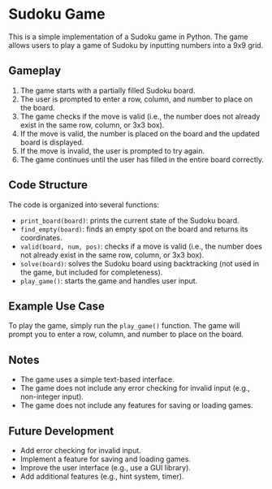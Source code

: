 # Sudoku Game

This is a simple implementation of a Sudoku game in Python. The game allows users to play a game of Sudoku by inputting numbers into a 9x9 grid.

## Gameplay

1. The game starts with a partially filled Sudoku board.
2. The user is prompted to enter a row, column, and number to place on the board.
3. The game checks if the move is valid (i.e., the number does not already exist in the same row, column, or 3x3 box).
4. If the move is valid, the number is placed on the board and the updated board is displayed.
5. If the move is invalid, the user is prompted to try again.
6. The game continues until the user has filled in the entire board correctly.

## Code Structure

The code is organized into several functions:

* `print_board(board)`: prints the current state of the Sudoku board.
* `find_empty(board)`: finds an empty spot on the board and returns its coordinates.
* `valid(board, num, pos)`: checks if a move is valid (i.e., the number does not already exist in the same row, column, or 3x3 box).
* `solve(board)`: solves the Sudoku board using backtracking (not used in the game, but included for completeness).
* `play_game()`: starts the game and handles user input.

## Example Use Case

To play the game, simply run the `play_game()` function. The game will prompt you to enter a row, column, and number to place on the board.

## Notes

* The game uses a simple text-based interface.
* The game does not include any error checking for invalid input (e.g., non-integer input).
* The game does not include any features for saving or loading games.

## Future Development

* Add error checking for invalid input.
* Implement a feature for saving and loading games.
* Improve the user interface (e.g., use a GUI library).
* Add additional features (e.g., hint system, timer).